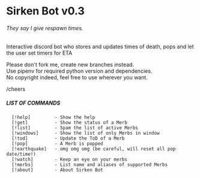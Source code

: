 # Sirken Bot v0.3 
###### They say I give *respawn times*.

Interactive discord bot who stores and updates times of death, pops and let the user set timers for ETA

Please don't fork me, create new branches instead.\
Use pipenv for required python version and dependencies.\
No copyright indeed, feel free to use wherever you want.

/cheers

##### LIST OF COMMANDS
```
  [!help]         - Show the help
  [!get]          - Show the status of a Merb
  [!list]         - Spam the list of active Merbs
  [!windows]      - Show the list of only Merbs in window
  [!tod]          - Update the ToD of a Merb
  [!pop]          - A Merb is popped
  [!earthquake]   - omg omg omg (be careful, will reset all pop date/time!)
  [!watch]        - Keep an eye on your merbs
  [!merbs]        - List name and aliases of supported Merbs
  [!about]        - About Sirken Bot
```
